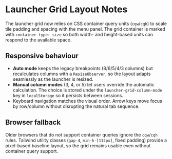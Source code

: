 # Launcher Grid Layout Notes

The launcher grid now relies on CSS container query units (`cqw`/`cqh`) to scale tile padding and spacing with the menu panel. The grid container is marked with `container-type: size` so both width- and height-based units can respond to the available space.

## Responsive behaviour

- **Auto mode** keeps the legacy breakpoints (8/6/5/4/3 columns) but recalculates columns with a `ResizeObserver`, so the layout adapts seamlessly as the launcher is resized.
- **Manual column modes** (3, 4, or 5) let users override the automatic calculation. The choice is stored under the `launcher-grid-column-mode` key in `localStorage` so it persists between sessions.
- Keyboard navigation matches the visual order. Arrow keys move focus by row/column without disrupting the natural tab sequence.

## Browser fallback

Older browsers that do not support container queries ignore the `cqw`/`cqh` rules. Tailwind utility classes (`gap-4`, `min-h-[112px]`, fixed padding) provide a pixel-based baseline layout, so the grid remains usable even without container query support.
